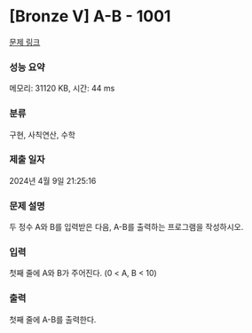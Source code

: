 # [Bronze V] A-B - 1001 

[문제 링크](https://www.acmicpc.net/problem/1001) 

### 성능 요약

메모리: 31120 KB, 시간: 44 ms

### 분류

구현, 사칙연산, 수학

### 제출 일자

2024년 4월 9일 21:25:16

### 문제 설명

<p>두 정수 A와 B를 입력받은 다음, A-B를 출력하는 프로그램을 작성하시오.</p>

### 입력 

 <p>첫째 줄에 A와 B가 주어진다. (0 < A, B < 10)</p>

### 출력 

 <p>첫째 줄에 A-B를 출력한다.</p>

